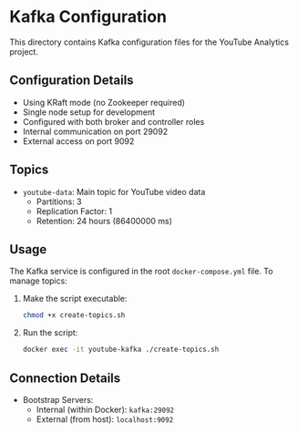 # Kafka Configuration

This directory contains Kafka configuration files for the YouTube Analytics project.

## Configuration Details

- Using KRaft mode (no Zookeeper required)
- Single node setup for development
- Configured with both broker and controller roles
- Internal communication on port 29092
- External access on port 9092

## Topics

- `youtube-data`: Main topic for YouTube video data
  - Partitions: 3
  - Replication Factor: 1
  - Retention: 24 hours (86400000 ms)

## Usage

The Kafka service is configured in the root `docker-compose.yml` file. To manage topics:

1. Make the script executable:
   ```bash
   chmod +x create-topics.sh
   ```

2. Run the script:
   ```bash
   docker exec -it youtube-kafka ./create-topics.sh
   ```

## Connection Details

- Bootstrap Servers:
  - Internal (within Docker): `kafka:29092`
  - External (from host): `localhost:9092` 